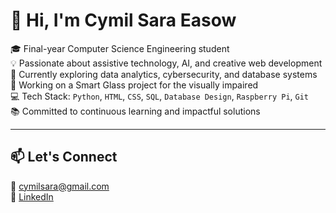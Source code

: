 # 👋 Hi, I'm Cymil Sara Easow

🎓 Final-year Computer Science Engineering student  
💡 Passionate about assistive technology, AI, and creative web development  
🌱 Currently exploring data analytics, cybersecurity, and database systems  
🔭 Working on a Smart Glass project for the visually impaired  
💻 Tech Stack: `Python`, `HTML`, `CSS`, `SQL`, `Database Design`, `Raspberry Pi`, `Git`  
📚 Committed to continuous learning and impactful solutions

---

## 📫 Let's Connect  
📧 cymilsara@gmail.com  
🔗 [LinkedIn](https://www.linkedin.com/in/cymilsaraeasow)
